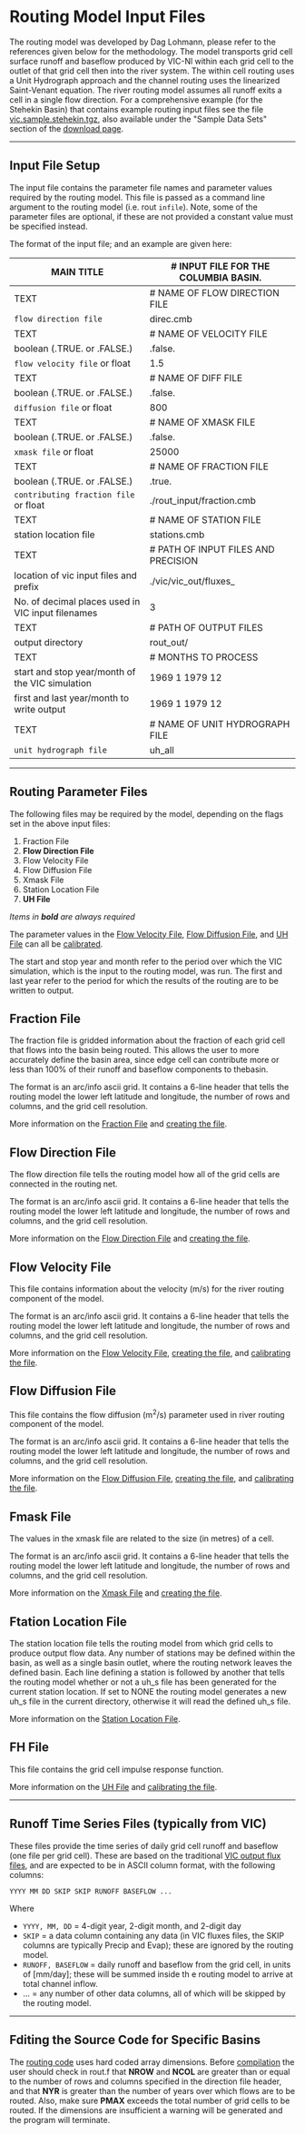 # Routing Model Input Files

The routing model was developed by Dag Lohmann, please refer to the references given below for the methodology.  The model transports grid cell surface runoff and baseflow produced by VIC-Nl within each grid cell to the outlet of that grid cell then into the river system. The within cell routing uses a Unit Hydrograph approach and the channel routing uses the linearized Saint-Venant equation. The river routing model assumes all runoff exits a cell in a single flow direction. For a comprehensive example (for the Stehekin Basin) that contains example routing input files see the file [vic.sample.stehekin.tgz](ftp://ftp.hydro.washington.edu/pub/HYDRO/models/VIC/Datasets/vic.sample.stehekin.tgz), also available under the "Sample Data Sets" section of the [download page](../../SourceCode/Code.md).

* * *

## Input File Setup

The input file contains the parameter file names and parameter values required by the routing model. This file is passed as a command line argument to the routing model (i.e. rout `infile`). Note, some of the parameter files are optional, if these are not provided a constant value must be specified instead.

The format of the input file; and an example are given here:

| MAIN TITLE                                        | # INPUT FILE FOR THE COLUMBIA BASIN. |
|---------------------------------------------------|--------------------------------------|
| TEXT                                              | # NAME OF FLOW DIRECTION FILE        |
| `flow direction file`                             | direc.cmb                            |
| TEXT                                              | # NAME OF VELOCITY FILE              |
| boolean (.TRUE. or .FALSE.)                       | .false.                              |
| `flow velocity file` or  float                    | 1.5                                  |
| TEXT                                              | # NAME OF DIFF FILE                  |
| boolean (.TRUE. or .FALSE.)                       | .false.                              |
| `diffusion file` or  float                        | 800                                  |
| TEXT                                              | # NAME OF XMASK FILE                 |
| boolean (.TRUE. or .FALSE.)                       | .false.                              |
| `xmask file` or  float                            | 25000                                |
| TEXT                                              | # NAME OF FRACTION FILE              |
| boolean (.TRUE. or .FALSE.)                       | .true.                               |
| `contributing fraction file` or  float            | ./rout_input/fraction.cmb            |
| TEXT                                              | # NAME OF STATION FILE               |
| station location file                             | stations.cmb                         |
| TEXT                                              | # PATH OF INPUT FILES AND PRECISION  |
| location of vic input files and prefix            | ./vic/vic_out/fluxes_                |
| No. of decimal places used in VIC input filenames | 3                                    |
| TEXT                                              | # PATH OF OUTPUT FILES               |
| output directory                                  | rout_out/                            |
| TEXT                                              | # MONTHS TO PROCESS                  |
| start and stop year/month of the VIC simulation   | 1969 1 1979 12                       |
| first and last year/month to write output         | 1969 1 1979 12                       |
| TEXT                                              | # NAME OF UNIT HYDROGRAPH FILE       |
| `unit hydrograph file`                            | uh_all                               |

* * *

## Routing Parameter Files

The following files may be required by the model, depending on the flags set in the above input files:

1. Fraction File
2. **Flow Direction File**
3. Flow Velocity File
4. Flow Diffusion File
5. Xmask File
6. Station Location File
7. **UH File**

*Items in **bold** are always required*

The parameter values in the [Flow Velocity File](#flowveloc), [Flow Diffusion File](#difffile), and [UH File](#UH_ALLfile) can all be [calibrated](../Calibration.md#routcal).

The start and stop year and month refer to the period over which the VIC simulation, which is the input to the routing model, was run.
The first and last year refer to the period for which the results of the routing are to be written to output.

## Fraction File

The fraction file is gridded information about the fraction of each grid cell that flows into the basin being routed. This allows the user to more accurately define the basin area, since edge cell can contribute more or less than 100% of their runoff and baseflow components to thebasin.

The format is an arc/info ascii grid. It contains a 6-line header that tells the routing model the lower left latitude and longitude, the number of rows and columns, and the grid cell resolution.

More information on the [Fraction File](Fraction.md) and [creating the file](PrepRoutingParams.md#fractionfile).

## Flow Direction File

The flow direction file tells the routing model how all of the grid cells are connected in the routing net.

The format is an arc/info ascii grid. It contains a 6-line header that tells the routing model the lower left latitude and longitude, the number of rows and columns, and the grid cell resolution.

More information on the [Flow Direction File](FlowDirection.md) and [creating the file](PrepRoutingParams.md#flowdirectionfile).

## Flow Velocity File

This file contains information about the velocity (m/s) for the river routing component of the model.

The format is an arc/info ascii grid. It contains a 6-line header that tells the routing model the lower left latitude and longitude, the number of rows and columns, and the grid cell resolution.

More information on the [Flow Velocity File](FlowVelocity.md), [creating the file](PrepRoutingParams.md#flowvelocityfile), and [calibrating the file](../Calibration.md#routcal).

## Flow Diffusion File

This file contains the flow diffusion (m<sup>2</sup>/s) parameter used in river routing component of the model.

The format is an arc/info ascii grid. It contains a 6-line header that tells the routing model the lower left latitude and longitude, the number of rows and columns, and the grid cell resolution.

More information on the [Flow Diffusion File](FlowDiffusion.md), [creating the file](PrepRoutingParams.md#flowdiffusionfile), and [calibrating the file](../Calibration.md#routcal).

## Fmask File

The values in the xmask file are related to the size (in metres) of a cell.

The format is an arc/info ascii grid. It contains a 6-line header that tells the routing model the lower left latitude and longitude, the number of rows and columns, and the grid cell resolution.

More information on the [Xmask File](Xmask.md) and [creating the file](PrepRoutingParams.md#xmaskfile).

## Ftation Location File

The station location file tells the routing model from which grid cells to produce output flow data. Any number of stations may be defined within the basin, as well as a single basin outlet, where the routing network leaves the defined basin. Each line defining a station is followed by another that tells the routing model whether or not a uh_s file has been generated for the current station location. If set to NONE the routing model generates a new uh_s file in the current directory, otherwise it will read the defined uh_s file.

More information on the [Station Location File](StationLocation.md).

## FH File

This file contains the grid cell impulse response function.

More information on the [UH File](UH.md) and [calibrating the file](../Calibration.md#routcal).

* * *

## Runoff Time Series Files (typically from VIC)

These files provide the time series of daily grid cell runoff and baseflow (one file per grid cell). These are based on the traditional [VIC output flux files](../FluxOutputFiles.md), and are expected to be in ASCII column format, with the following columns:

`YYYY MM DD SKIP SKIP RUNOFF BASEFLOW ...`

Where

*   `YYYY, MM, DD` = 4-digit year, 2-digit month, and 2-digit day
*   `SKIP` = a data column containing any data (in VIC fluxes files, the SKIP columns are typically Precip and Evap); these are ignored by the routing model.
*   `RUNOFF, BASEFLOW` = daily runoff and baseflow from the grid cell, in units of [mm/day]; these will be summed inside th e routing model to arrive at total channel inflow.
*   ... = any number of other data columns, all of which will be skipped by the routing model.

* * *

## Fditing the Source Code for Specific Basins

The [routing code](RunRouting.md) uses hard coded array dimensions. Before [compilation](RunRouting.md) the user should check in rout.f that **NROW** and **NCOL** are greater than or equal to the number of rows and columns specified in the direction file header, and that **NYR** is greater than the number of years over which flows are to be routed.  Also, make sure **PMAX** exceeds the total number of grid cells to be routed. If the dimensions are insufficient a warning will be generated and the program will terminate.
